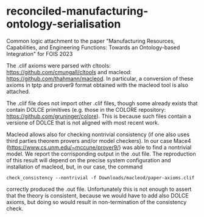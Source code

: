 # reconciled-manufacturing-ontology-serialisation
Common logic attachment to the paper "Manufacturing Resources, Capabilities, and Engineering Functions: Towards an Ontology-based Integration" for FOIS 2023

The .clif axioms were parsed with cltools: https://github.com/cmungall/cltools and macleod: https://github.com/thahmann/macleod.
In particular, a conversion of these axioms in tptp and prover9 format obtained with the macleod tool is also attached.

The .clif file does not import other .clif files, though some already exists that contain DOLCE primitives (e.g. those in the COLORE repository:  https://github.com/gruninger/colore). This is because such files contain a versione of DOLCE that is not aligned with most recent work. 

Macleod allows also for checking nontrivial consistency (if one also uses third parties theorem provers and/or model checkers). In our case Mace4 (https://www.cs.unm.edu/~mccune/prover9/) was able to find a nontrivial model. We report the corrisponding output in the .out file. 
The reproduction of this result will depend on the precise system configuration and installation of macleod, but, in our case, the command
```
check_consistency --nontrivial -f Downloads/macleod/paper-axioms.clif
```
correctly produced the .out file.
Unfortunately this is not enough to assert that the theory is consistent, because we would have to add also DOLCE axioms, but doing so would result in non-termination of the consistency check. 
